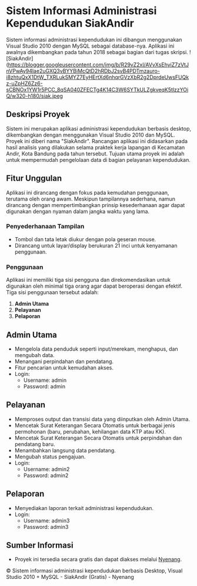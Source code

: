 # Sistem Informasi Administrasi Kependudukan SiakAndir

Sistem informasi administrasi kependudukan ini dibangun menggunakan Visual Studio 2010 dengan MySQL sebagai database-nya. Aplikasi ini awalnya dikembangkan pada tahun 2018 sebagai bagian dari tugas skripsi.
![SiakAndir](https://blogger.googleusercontent.com/img/b/R29vZ2xl/AVvXsEhyiZ7zVtJnVPwAy94lae2uGXQ3vBYYBiMcQtD2hRDbJ2svB4PDTmzauro-i8zhtuQxX1DtW_TXRLukSMYZ7EyHErtXd6nhqrGVzXbR2g2DprdeUwsFUQkz-uZpHZ6Zz6-sCBNOx1YW1r5PCC_8qSA040ZFECTg4K14C3W6SYTkULZgkveqK5tlzzYOiQ/w320-h180/siak.jpeg

## Deskripsi Proyek

Sistem ini merupakan aplikasi administrasi kependudukan berbasis desktop, dikembangkan dengan menggunakan Visual Studio 2010 dan MySQL. Proyek ini diberi nama "SiakAndir". Rancangan aplikasi ini didasarkan pada hasil analisis yang dilakukan selama praktek kerja lapangan di Kecamatan Andir, Kota Bandung pada tahun tersebut. Tujuan utama proyek ini adalah untuk mempermudah pengelolaan data di bagian pelayanan kependudukan.

## Fitur Unggulan

Aplikasi ini dirancang dengan fokus pada kemudahan penggunaan, terutama oleh orang awam. Meskipun tampilannya sederhana, namun dirancang dengan mempertimbangkan prinsip kesederhanaan agar dapat digunakan dengan nyaman dalam jangka waktu yang lama.

### Penyederhanaan Tampilan

- Tombol dan tata letak diukur dengan pola geseran mouse.
- Dirancang untuk layar/display berukuran 21 inci untuk kenyamanan penggunaan.

### Penggunaan

Aplikasi ini memiliki tiga sisi pengguna dan direkomendasikan untuk digunakan oleh minimal tiga orang agar dapat beroperasi dengan efektif. Tiga sisi penggunaan tersebut adalah:

1. **Admin Utama**
2. **Pelayanan**
3. **Pelaporan**

## Admin Utama

- Mengelola data penduduk seperti input/merekam, menghapus, dan mengubah data.
- Menangani perpindahan dan pendatang.
- Fitur pencarian untuk kemudahan akses.
- Login:
  - Username: admin
  - Password: admin

## Pelayanan

- Memproses output dan transisi data yang diinputkan oleh Admin Utama.
- Mencetak Surat Keterangan Secara Otomatis untuk berbagai jenis permohonan (baru, perubahan, kehilangan data KTP atau KK).
- Mencetak Surat Keterangan Secara Otomatis untuk perpindahan dan pendatang baru.
- Menambahkan langsung data pendatang.
- Mengubah status pengajuan.
- Login:
  - Username: admin2
  - Password: admin2

## Pelaporan

- Menyediakan laporan terkait administrasi kependudukan.
- Login:
  - Username: admin3
  - Password: admin3

## Sumber Informasi

- Proyek ini tersedia secara gratis dan dapat diakses melalui [Nyenang](https://www.nyenang.com/2022/10/sistem-informasi-administrasi.html).

© Sistem informasi administrasi kependudukan berbasis Desktop, Visual Studio 2010 + MySQL - SiakAndir (Gratis) - Nyenang
